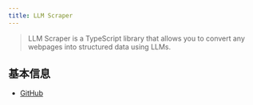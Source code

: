 ```yaml
---
title: LLM Scraper
---
```


> LLM Scraper is a TypeScript library that allows you to convert any webpages into structured data using LLMs.

## 基本信息
* [GitHub](https://github.com/mishushakov/llm-scraper)